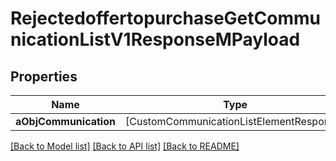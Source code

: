 # RejectedoffertopurchaseGetCommunicationListV1ResponseMPayload

## Properties
Name | Type | Description | Notes
------------ | ------------- | ------------- | -------------
**aObjCommunication** | [CustomCommunicationListElementResponse] |  | 

[[Back to Model list]](../README.md#documentation-for-models) [[Back to API list]](../README.md#documentation-for-api-endpoints) [[Back to README]](../README.md)


